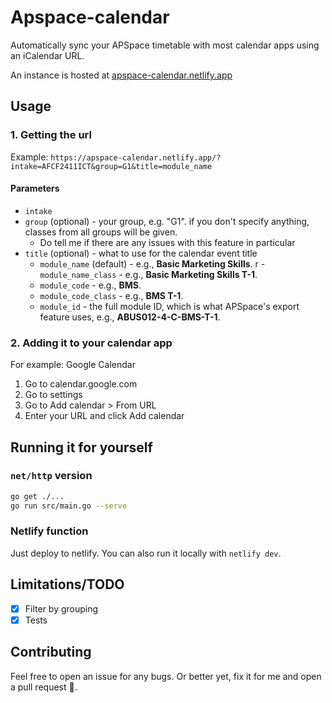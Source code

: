 # Apspace-calendar
Automatically sync your APSpace timetable with most calendar apps using an iCalendar URL.

An instance is hosted at [apspace-calendar.netlify.app](https://apspace-calendar.netlify.app/)

## Usage
### 1. Getting the url
Example: `https://apspace-calendar.netlify.app/?intake=AFCF2411ICT&group=G1&title=module_name`

#### Parameters
- `intake`
- `group` (optional) - your group, e.g. "G1". if you don't specify anything, classes from all groups will be given.
    - Do tell me if there are any issues with this feature in particular
- `title` (optional) - what to use for the calendar event title
    - `module_name` (default) - e.g., **Basic Marketing Skills**.
r   - `module_name_class` - e.g., **Basic Marketing Skills T-1**.
    - `module_code` - e.g., **BMS**.
    - `module_code_class` - e.g., **BMS T-1**.
    - `module_id` - the full module ID, which is what APSpace's export feature uses, e.g., **ABUS012-4-C-BMS-T-1**.

### 2. Adding it to your calendar app
For example: Google Calendar

1. Go to calendar.google.com
2. Go to settings
3. Go to Add calendar > From URL
4. Enter your URL and click Add calendar

## Running it for yourself
### `net/http` version
```sh
go get ./...
go run src/main.go --serve
```

### Netlify function
Just deploy to netlify. You can also run it locally with `netlify dev`.

## Limitations/TODO
- [x] Filter by grouping
- [x] Tests

## Contributing
Feel free to open an issue for any bugs. Or better yet, fix it for me and open a pull request 🥺.
